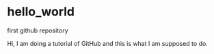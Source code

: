 # hello_world
first github repository

Hi, I am doing a tutorial of GitHub and this is what I am supposed to do.
